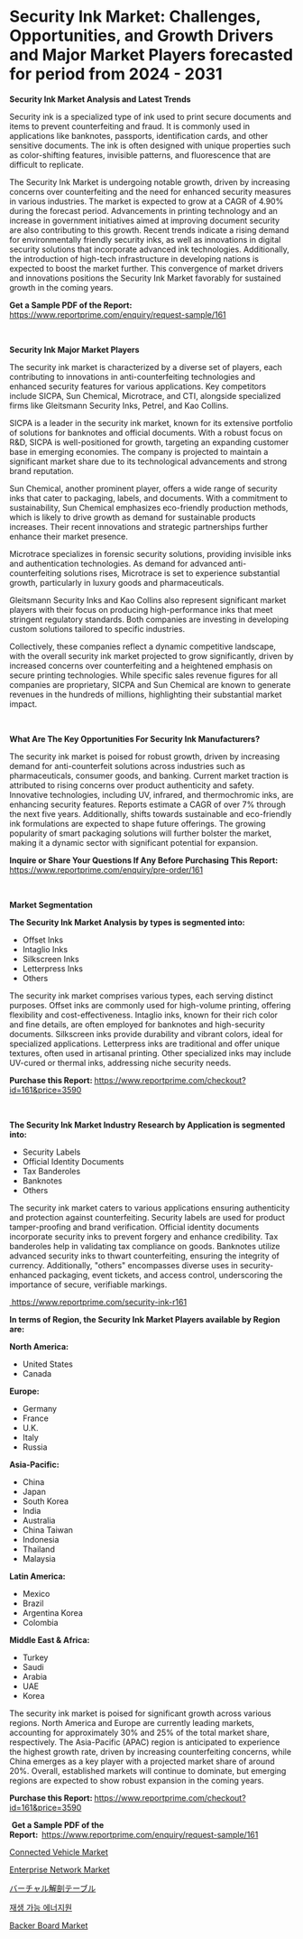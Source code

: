 <p><h1>Security Ink Market: Challenges, Opportunities, and Growth Drivers and Major Market Players forecasted for period from 2024 - 2031</h1></p><p><strong>Security Ink Market Analysis and Latest Trends</strong></p>
<p><p>Security ink is a specialized type of ink used to print secure documents and items to prevent counterfeiting and fraud. It is commonly used in applications like banknotes, passports, identification cards, and other sensitive documents. The ink is often designed with unique properties such as color-shifting features, invisible patterns, and fluorescence that are difficult to replicate.</p><p>The Security Ink Market is undergoing notable growth, driven by increasing concerns over counterfeiting and the need for enhanced security measures in various industries. The market is expected to grow at a CAGR of 4.90% during the forecast period. Advancements in printing technology and an increase in government initiatives aimed at improving document security are also contributing to this growth. Recent trends indicate a rising demand for environmentally friendly security inks, as well as innovations in digital security solutions that incorporate advanced ink technologies. Additionally, the introduction of high-tech infrastructure in developing nations is expected to boost the market further. This convergence of market drivers and innovations positions the Security Ink Market favorably for sustained growth in the coming years.</p></p>
<p><strong>Get a Sample PDF of the Report:&nbsp;</strong> <a href="https://www.reportprime.com/enquiry/request-sample/161">https://www.reportprime.com/enquiry/request-sample/161</a></p>
<p>&nbsp;</p>
<p><strong>Security Ink Major Market Players</strong></p>
<p><p>The security ink market is characterized by a diverse set of players, each contributing to innovations in anti-counterfeiting technologies and enhanced security features for various applications. Key competitors include SICPA, Sun Chemical, Microtrace, and CTI, alongside specialized firms like Gleitsmann Security Inks, Petrel, and Kao Collins.</p><p>SICPA is a leader in the security ink market, known for its extensive portfolio of solutions for banknotes and official documents. With a robust focus on R&D, SICPA is well-positioned for growth, targeting an expanding customer base in emerging economies. The company is projected to maintain a significant market share due to its technological advancements and strong brand reputation.</p><p>Sun Chemical, another prominent player, offers a wide range of security inks that cater to packaging, labels, and documents. With a commitment to sustainability, Sun Chemical emphasizes eco-friendly production methods, which is likely to drive growth as demand for sustainable products increases. Their recent innovations and strategic partnerships further enhance their market presence.</p><p>Microtrace specializes in forensic security solutions, providing invisible inks and authentication technologies. As demand for advanced anti-counterfeiting solutions rises, Microtrace is set to experience substantial growth, particularly in luxury goods and pharmaceuticals.</p><p>Gleitsmann Security Inks and Kao Collins also represent significant market players with their focus on producing high-performance inks that meet stringent regulatory standards. Both companies are investing in developing custom solutions tailored to specific industries.</p><p>Collectively, these companies reflect a dynamic competitive landscape, with the overall security ink market projected to grow significantly, driven by increased concerns over counterfeiting and a heightened emphasis on secure printing technologies. While specific sales revenue figures for all companies are proprietary, SICPA and Sun Chemical are known to generate revenues in the hundreds of millions, highlighting their substantial market impact.</p></p>
<p>&nbsp;</p>
<p><strong>What Are The Key Opportunities For Security Ink Manufacturers?</strong></p>
<p><p>The security ink market is poised for robust growth, driven by increasing demand for anti-counterfeit solutions across industries such as pharmaceuticals, consumer goods, and banking. Current market traction is attributed to rising concerns over product authenticity and safety. Innovative technologies, including UV, infrared, and thermochromic inks, are enhancing security features. Reports estimate a CAGR of over 7% through the next five years. Additionally, shifts towards sustainable and eco-friendly ink formulations are expected to shape future offerings. The growing popularity of smart packaging solutions will further bolster the market, making it a dynamic sector with significant potential for expansion.</p></p>
<p><strong>Inquire or Share Your Questions If Any Before Purchasing This Report:</strong> <a href="https://www.reportprime.com/enquiry/pre-order/161">https://www.reportprime.com/enquiry/pre-order/161</a></p>
<p>&nbsp;</p>
<p><strong>Market Segmentation</strong></p>
<p><strong>The Security Ink Market Analysis by types is segmented into:</strong></p>
<p><ul><li>Offset Inks</li><li>Intaglio Inks</li><li>Silkscreen Inks</li><li>Letterpress Inks</li><li>Others</li></ul></p>
<p><p>The security ink market comprises various types, each serving distinct purposes. Offset inks are commonly used for high-volume printing, offering flexibility and cost-effectiveness. Intaglio inks, known for their rich color and fine details, are often employed for banknotes and high-security documents. Silkscreen inks provide durability and vibrant colors, ideal for specialized applications. Letterpress inks are traditional and offer unique textures, often used in artisanal printing. Other specialized inks may include UV-cured or thermal inks, addressing niche security needs.</p></p>
<p><strong>Purchase this Report:&nbsp;</strong><a href="https://www.reportprime.com/checkout?id=161&price=3590">https://www.reportprime.com/checkout?id=161&price=3590</a></p>
<p>&nbsp;</p>
<p><strong>The Security Ink Market Industry Research by Application is segmented into:</strong></p>
<p><ul><li>Security Labels</li><li>Official Identity Documents</li><li>Tax Banderoles</li><li>Banknotes</li><li>Others</li></ul></p>
<p><p>The security ink market caters to various applications ensuring authenticity and protection against counterfeiting. Security labels are used for product tamper-proofing and brand verification. Official identity documents incorporate security inks to prevent forgery and enhance credibility. Tax banderoles help in validating tax compliance on goods. Banknotes utilize advanced security inks to thwart counterfeiting, ensuring the integrity of currency. Additionally, "others" encompasses diverse uses in security-enhanced packaging, event tickets, and access control, underscoring the importance of secure, verifiable markings.</p></p>
<p><a href="https://www.reportprime.com/security-ink-r161">&nbsp;https://www.reportprime.com/security-ink-r161</a></p>
<p><strong>In terms of Region, the Security Ink Market Players available by Region are:</strong></p>
<p>
    <p> <strong> North America: </strong>
        <ul>
            <li>United States</li>
            <li>Canada</li>
        </ul>
        </p> 
    <p> <strong> Europe: </strong>
        <ul>
            <li>Germany</li>
            <li>France</li>
            <li>U.K.</li>
            <li>Italy</li>
            <li>Russia</li>
        </ul>
        </p> 
    <p> <strong> Asia-Pacific: </strong>
        <ul>
            <li>China</li>
            <li>Japan</li>
            <li>South Korea</li>
            <li>India</li>
            <li>Australia</li>
            <li>China Taiwan</li>
            <li>Indonesia</li>
            <li>Thailand</li>
            <li>Malaysia</li>
        </ul>
        </p> 
    <p> <strong> Latin America: </strong>
        <ul>
            <li>Mexico</li>
            <li>Brazil</li>
            <li>Argentina Korea</li>
            <li>Colombia</li>
        </ul>
        </p> 
    <p> <strong> Middle East & Africa: </strong>
        <ul>
            <li>Turkey</li>
            <li>Saudi</li>
            <li>Arabia</li>
            <li>UAE</li>
            <li>Korea</li>
        </ul>
    </p>
    </p>
<p><p>The security ink market is poised for significant growth across various regions. North America and Europe are currently leading markets, accounting for approximately 30% and 25% of the total market share, respectively. The Asia-Pacific (APAC) region is anticipated to experience the highest growth rate, driven by increasing counterfeiting concerns, while China emerges as a key player with a projected market share of around 20%. Overall, established markets will continue to dominate, but emerging regions are expected to show robust expansion in the coming years.</p></p>
<p><strong>Purchase this Report: </strong><a href="https://www.reportprime.com/checkout?id=161&price=3590">https://www.reportprime.com/checkout?id=161&price=3590</a></p>
<p>&nbsp;<strong>Get a Sample PDF of the Report:&nbsp;&nbsp;</strong><a href="https://www.reportprime.com/enquiry/request-sample/161">https://www.reportprime.com/enquiry/request-sample/161</a></p>
<p><strong></strong></p>
<p><p><a href="https://medium.com/@shirleygreene26/strategic-insights-into-global-connected-vehicle-market-trends-2024-2031-covered-in-155-pages-a619cd645ea6">Connected Vehicle Market</a></p><p><a href="https://www.linkedin.com/pulse/enterprise-network-market-size-share-growth-analysis-type-p6zee?trackingId=noMimD%2B8SrSsJtBM9m%2FO%2FA%3D%3D">Enterprise Network Market</a></p><p><a href="https://medium.com/@grarrity46/%E3%83%90%E3%83%BC%E3%83%81%E3%83%A3%E3%83%AB%E8%A7%A3%E5%89%96%E3%83%86%E3%83%BC%E3%83%96%E3%83%AB%E5%B8%82%E5%A0%B4%E3%81%AE%E6%96%B0%E3%81%9F%E3%81%AA%E3%83%88%E3%83%AC%E3%83%B3%E3%83%89%E3%81%A82024%E5%B9%B4%E3%81%8B%E3%82%892031%E5%B9%B4%E3%81%BE%E3%81%A7%E3%81%AE%E5%B0%86%E6%9D%A5%E3%81%AE%E5%B1%95%E6%9C%9B-a880ff5b0869">バーチャル解剖テーブル</a></p><p><a href="https://medium.com/@wallacbahrtyinger567686/%EC%8B%9C%EC%9E%A5-%EB%8F%99%ED%96%A5-%EA%B3%B5%EA%B0%9C-%EA%B8%80%EB%A1%9C%EB%B2%8C-%EC%9E%AC%EC%83%9D-%EA%B0%80%EB%8A%A5-%EC%97%90%EB%84%88%EC%A7%80-%EC%9B%90-%EC%8B%9C%EC%9E%A5-%EC%84%B1%EC%9E%A5-%EB%B0%8F-%EC%A7%80%EC%97%AD-%ED%86%B5%EC%B0%B0-2024-2031-85630432a77a">재생 가능 에너지원</a></p><p><a href="https://github.com/WillieWoodard/Market-Research-Report-List-6/blob/main/backer-board-market.md">Backer Board Market</a></p></p>